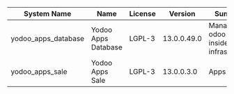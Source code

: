 | System Name | Name | License | Version | Summary | Price |
|---|---|---|---|---|---|
| yodoo_apps_database | Yodoo Apps Database | LGPL-3 | 13.0.0.49.0 | Manage all odoo apps inside your infrastructure |  |
| yodoo_apps_sale | Yodoo Apps Sale | LGPL-3 | 13.0.0.3.0 | Apps Sales |  |
